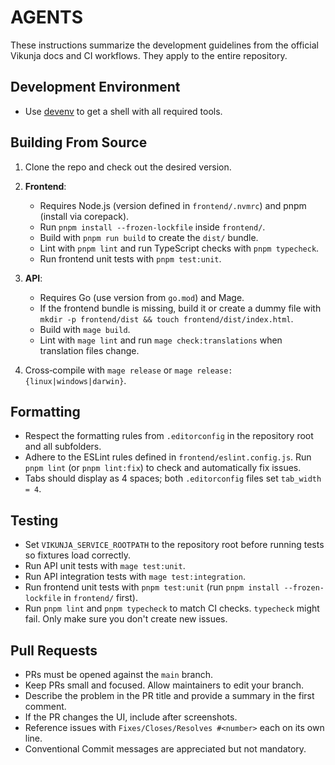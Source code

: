 # AGENTS

These instructions summarize the development guidelines from the official Vikunja docs and CI workflows. They apply to the entire repository.

## Development Environment
- Use [devenv](https://devenv.sh/) to get a shell with all required tools.

## Building From Source
1. Clone the repo and check out the desired version.

2. **Frontend**:
	- Requires Node.js (version defined in `frontend/.nvmrc`) and pnpm (install via corepack).
	- Run `pnpm install --frozen-lockfile` inside `frontend/`.
	- Build with `pnpm run build` to create the `dist/` bundle.
	- Lint with `pnpm lint` and run TypeScript checks with `pnpm typecheck`.
	- Run frontend unit tests with `pnpm test:unit`.
3. **API**:
	- Requires Go (use version from `go.mod`) and Mage.
	- If the frontend bundle is missing, build it or create a dummy file with `mkdir -p frontend/dist && touch frontend/dist/index.html`.
	- Build with `mage build`.
	- Lint with `mage lint` and run `mage check:translations` when translation files change.
4. Cross‑compile with `mage release` or `mage release:{linux|windows|darwin}`.

## Formatting
- Respect the formatting rules from `.editorconfig` in the repository root and all subfolders.
- Adhere to the ESLint rules defined in `frontend/eslint.config.js`. Run `pnpm lint` (or `pnpm lint:fix`) to check and automatically fix issues.
- Tabs should display as 4 spaces; both `.editorconfig` files set `tab_width = 4`.

## Testing
- Set `VIKUNJA_SERVICE_ROOTPATH` to the repository root before running tests so fixtures load correctly.
- Run API unit tests with `mage test:unit`.
- Run API integration tests with `mage test:integration`.
- Run frontend unit tests with `pnpm test:unit` (run `pnpm install --frozen-lockfile` in `frontend/` first).
- Run `pnpm lint` and `pnpm typecheck` to match CI checks. `typecheck` might fail. Only make sure you don't create new issues.

## Pull Requests
- PRs must be opened against the `main` branch.
- Keep PRs small and focused. Allow maintainers to edit your branch.
- Describe the problem in the PR title and provide a summary in the first comment.
- If the PR changes the UI, include after screenshots.
- Reference issues with `Fixes/Closes/Resolves #<number>` each on its own line.
- Conventional Commit messages are appreciated but not mandatory.
